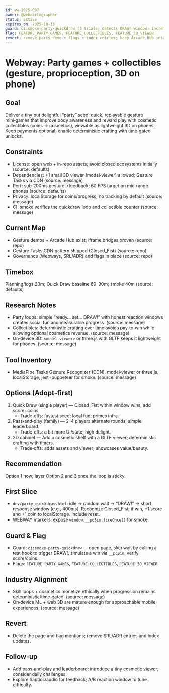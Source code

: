 ```yaml
---
id: ww-2025-087
owner: @webcartographer
status: active
expires_on: 2025-10-13
guard: ci:smoke-party-quickdraw (3 trials; detects DRAW! window; increments coins on win; a11y title)
flag: FEATURE_PARTY_GAMES, FEATURE_COLLECTIBLES, FEATURE_3D_VIEWER
revert: remove party demo + flags + index entries; keep Arcade Hub intact
---
```

# Webway: Party games + collectibles (gesture, proprioception, 3D on phone)

## Goal

Deliver a tiny but delightful “party” seed: quick, replayable gesture mini‑games that improve body awareness and reward play with cosmetic collectibles (coins → cosmetics), viewable as lightweight 3D on phones. Keep payments optional; enable deterministic crafting with time‑gated unlocks.

## Constraints

- License: open web + in‑repo assets; avoid closed ecosystems initially (source: defaults)
- Dependencies: +1 small 3D viewer (model‑viewer) allowed; Gesture Tasks via CDN (source: message)
- Perf: sub‑200ms gesture→feedback; 60 FPS target on mid‑range phones (source: defaults)
- Privacy: localStorage for coins/progress; no tracking by default (source: message)
- CI: smoke verifies the quickdraw loop and collectible counter (source: message)

## Current Map

- Gesture demos + Arcade Hub exist; iframe bridges proven (source: repo)
- Gesture Tasks CDN pattern shipped (Closed_Fist) (source: repo)
- Governance (Webways, SRL/ADR) and flags in place (source: repo)

## Timebox

Planning/logs 20m; Quick Draw baseline 60–90m; smoke 40m (source: defaults)

## Research Notes

- Party loops: simple “ready… set… DRAW!” with honest reaction windows creates social fun and measurable progress. (source: message)
- Collectibles: deterministic crafting over time avoids pay‑to‑win while allowing optional cosmetics revenue. (source: message)
- On‑device 3D: `<model-viewer>` or three.js with GLTF keeps it lightweight for phones. (source: message)

## Tool Inventory

- MediaPipe Tasks Gesture Recognizer (CDN), model‑viewer or three.js, localStorage, jest+puppeteer for smoke. (source: message)

## Options (Adopt‑first)

1. Quick Draw (single player) — Closed_Fist within window wins; add score+coins.
   - Trade‑offs: fastest seed; local fun; primes infra.
2. Pass‑and‑play (family) — 2–4 players alternate rounds; simple leaderboard.
   - Trade‑offs: a bit more UI/state; high delight.
3. 3D cabinet — Add a cosmetic shelf with a GLTF viewer; deterministic crafting with timers.
   - Trade‑offs: adds assets and viewer; showcases value/beauty.

## Recommendation

Option 1 now; layer Option 2 and 3 once the loop is sticky.

## First Slice

- `dev/party_quickdraw.html`: idle → random wait → “DRAW!” → short response window (e.g., 400ms). Recognize Closed_Fist; if win, +1 score and +1 coin to localStorage. Include reset.
- WEBWAY markers; expose `window.__pqSim.fireOnce()` for smoke.

## Guard & Flag

- Guard: `ci:smoke-party-quickdraw` — open page, skip wait by calling a test hook to trigger DRAW!, simulate a win via `__pqSim`, verify score/coins.
- Flags: `FEATURE_PARTY_GAMES`, `FEATURE_COLLECTIBLES`, `FEATURE_3D_VIEWER`.

## Industry Alignment

- Skill loops + cosmetics monetize ethically when progression remains deterministic/time‑gated. (source: message)
- On‑device ML + web 3D are mature enough for approachable mobile experiences. (source: message)

## Revert

- Delete the page and flag mentions; remove SRL/ADR entries and index updates.

## Follow‑up

- Add pass‑and‑play and leaderboard; introduce a tiny cosmetic viewer; consider daily challenges.
- Explore haptics/audio for feedback; A/B reaction window to tune difficulty.
